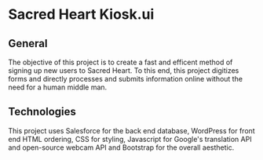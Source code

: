 # Sacred Heart Kiosk.ui

## General

The objective of this project is to create a fast and efficent method of signing up new users to Sacred Heart.
To this end, this project digitizes forms and directly processes and submits information online without the need
for a human middle man.

## Technologies

This project uses Salesforce for the back end database, WordPress for front end HTML ordering, CSS for styling, Javascript
for Google's translation API and open-source webcam API and Bootstrap for the overall aesthetic.

# 

# 
